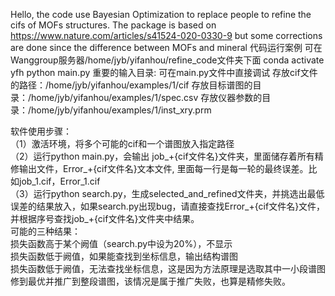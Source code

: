 Hello, the code use Bayesian Optimization to replace people to refine the cifs of MOFs structures. The package is based on https://www.nature.com/articles/s41524-020-0330-9 but some corrections are done since the difference between MOFs and mineral
代码运行案例
可在Wanggroup服务器/home/jyb/yifanhou/refine_code文件夹下面
conda activate yfh
python main.py
重要的输入目录:
可在main.py文件中直接调试
存放cif文件的路径：/home/jyb/yifanhou/examples/1/cif
存放目标谱图的目录：/home/jyb/yifanhou/examples/1/spec.csv
存放仪器参数的目录：/home/jyb/yifanhou/examples/1/inst_xry.prm

软件使用步骤：  
（1）激活环境，将多个可能的cif和一个谱图放入指定路径  
（2）运行python main.py，会输出 job_+{cif文件名}文件夹，里面储存着所有精修输出文件，Error_+{cif文件名}文本文件, 里面每一行是每一轮的最终误差。比如job_1.cif，Error_1.cif  
（3）运行python search.py，生成selected_and_refined文件夹，并挑选出最低误差的结果放入，如果search.py出现bug，请直接查找Error_+{cif文件名}文件，并根据序号查找job_+{cif文件名}文件夹中结果。  
可能的三种结果：  
损失函数高于某个阙值（search.py中设为20%），不显示  
损失函数低于阙值，如果能查找到坐标信息，输出结构谱图  
损失函数低于阙值，无法查找坐标信息，这是因为方法原理是选取其中一小段谱图修到最优并推广到整段谱图，该情况是属于推广失败，也算是精修失败。  
